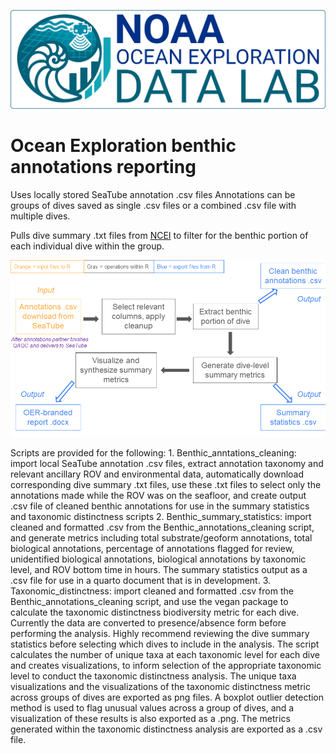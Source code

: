 ![](Images/OER_DataLab2.png)

# Ocean Exploration benthic annotations reporting

Uses locally stored SeaTube annotation .csv files Annotations can be groups of dives saved as single .csv files or a combined .csv file with multiple dives.

Pulls dive summary .txt files from [NCEI](https://www.ncei.noaa.gov/waf/okeanos-rov-cruises/) to filter for the benthic portion of each individual dive within the group.

![Workflow](Images/annotations_report_workflow.png)

Scripts are provided for the following: 1. Benthic_anntations_cleaning: import local SeaTube annotation .csv files, extract annotation taxonomy and relevant ancillary ROV and environmental data, automatically download corresponding dive summary .txt files, use these .txt files to select only the annotations made while the ROV was on the seafloor, and create output .csv file of cleaned benthic annotations for use in the summary statistics and taxonomic distinctness scripts 2. Benthic_summary_statistics: import cleaned and formatted .csv from the Benthic_annotations_cleaning script, and generate metrics including total substrate/geoform annotations, total biological annotations, percentage of annotations flagged for review, unidentified biological annotations, biological annotations by taxonomic level, and ROV bottom time in hours. The summary statistics output as a .csv file for use in a quarto document that is in development. 3. Taxonomic_distinctness: import cleaned and formatted .csv from the Benthic_annotations_cleaning script, and use the vegan package to calculate the taxonomic distinctness biodiversity metric for each dive. Currently the data are converted to presence/absence form before performing the analysis. Highly recommend reviewing the dive summary statistics before selecting which dives to include in the analysis. The script calculates the number of unique taxa at each taxonomic level for each dive and creates visualizations, to inform selection of the appropriate taxonomic level to conduct the taxonomic distinctness analysis. The unique taxa visualizations and the visualizations of the taxonomic distinctness metric across groups of dives are exported as png files. A boxplot outlier detection method is used to flag unusual values across a group of dives, and a visualization of these results is also exported as a .png. The metrics generated within the taxonomic distinctness analysis are exported as a .csv file.
